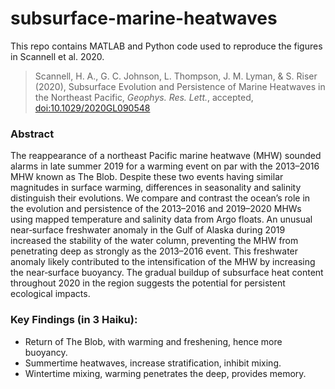 # subsurface-marine-heatwaves

This repo contains MATLAB and Python code used to reproduce the figures in Scannell et al. 2020.

> Scannell, H. A., G. C. Johnson, L. Thompson, J. M. Lyman, & S. Riser (2020), Subsurface Evolution and Persistence of Marine Heatwaves in the Northeast Pacific, <i>Geophys. Res. Lett.</i>, accepted, [doi:10.1029/2020GL090548](https://doi.org/10.1029/2020GL090548)


### Abstract

The reappearance of a northeast Pacific marine heatwave (MHW) sounded alarms in late summer 2019 for a warming event on par with the 2013–2016 MHW known as The Blob. Despite these two events having similar magnitudes in surface warming, differences in seasonality and salinity distinguish their evolutions. We compare and contrast the ocean’s role in the evolution and persistence of the 2013–2016 and 2019–2020 MHWs using mapped temperature and salinity data from Argo floats. An unusual near‐surface freshwater anomaly in the Gulf of Alaska during 2019 increased the stability of the water column, preventing the MHW from penetrating deep as strongly as the 2013–2016 event. This freshwater anomaly likely contributed to the intensification of the MHW by increasing the near‐surface buoyancy. The gradual buildup of subsurface heat content throughout 2020 in the region suggests the potential for persistent ecological impacts.

### Key Findings (in 3 Haiku):

- Return of The Blob, with warming and freshening, hence more buoyancy.
- Summertime heatwaves, increase stratification, inhibit mixing.
- Wintertime mixing, warming penetrates the deep, provides memory.
 
